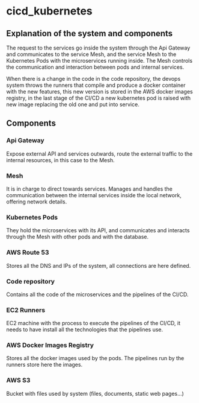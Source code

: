 # cicd_kubernetes

## Explanation of the system and components

The request to the services go inside the system through the Api Gateway and communicates to the service Mesh, and the service Mesh to the Kubernetes Pods with the microservices running inside. The Mesh controls the communication and interaction between pods and internal services.

When there is a change in the code in the code repository, the devops system throws the runners that compile and produce a docker container with the new features, this new version is stored in the AWS docker images registry, in the last stage of the CI/CD a new kubernetes pod is raised with new image replacing the old one and put into service.


## Components

### Api Gateway
Expose external API and services outwards, route the external traffic to the internal resources, in this case to the Mesh.

### Mesh 
It is in charge to direct towards services. Manages and handles the communication between the internal services inside the local network, offering network details.

### Kubernetes Pods
They hold the microservices with its API, and communicates and interacts through the Mesh with other pods and with the database.

### AWS Route 53
Stores all the DNS and IPs of the system, all connections are here defined.

### Code repository
Contains all the code of the microservices and the pipelines of the CI/CD.

### EC2 Runners
EC2 machine with the process to execute the pipelines of the CI/CD, it needs to have install all the technologies that the pipelines use.

### AWS Docker Images Registry
Stores all the docker images used by the pods. The pipelines run by the runners store here the images.

### AWS S3
Bucket with files used by system (files, documents, static web pages...) 
